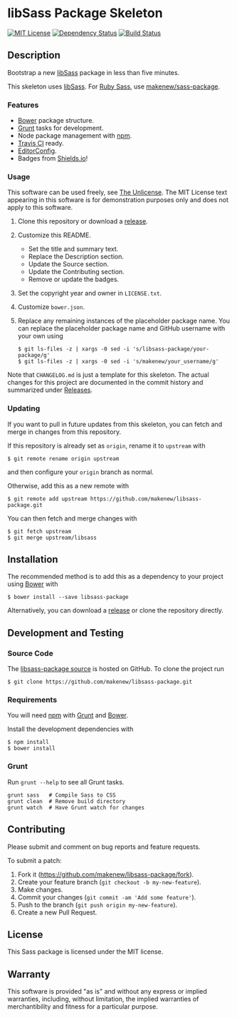 # libSass Package Skeleton

<!--
[![Bower Version](https://img.shields.io/bower/v/libsass-package.svg)](http://bower.io/search/?q=libsass-package)
-->
[![MIT License](https://img.shields.io/github/license/makenew/libsass-package.svg)](./LICENSE.txt)
[![Dependency Status](https://img.shields.io/gemnasium/makenew/libsass-package.svg)](https://gemnasium.com/makenew/libsass-package)
[![Build Status](https://img.shields.io/travis/makenew/libsass-package/libsass.svg)](https://travis-ci.org/makenew/libsass-package)

## Description

Bootstrap a new [libSass] package in less than five minutes.

This skeleton uses [libSass].
For [Ruby Sass][Sass], use [makenew/sass-package].

[libSass]: http://libsass.org/
[makenew/sass-package]: https://github.com/makenew/sass-package
[Sass]: http://sass-lang.com/

### Features

* [Bower] package structure.
* [Grunt] tasks for development.
* Node package management with [npm].
* [Travis CI] ready.
* [EditorConfig].
* Badges from [Shields.io]!

[Bundler]: http://bundler.io/
[EditorConfig]: http://editorconfig.org/
[Grunt]: http://gruntjs.com/
[npm]: https://www.npmjs.com/
[Shields.io]: http://shields.io/
[Travis CI]: https://travis-ci.org/

### Usage

This software can be used freely, see [The Unlicense].
The MIT License text appearing in this software is for
demonstration purposes only and does not apply to this software.

1. Clone this repository or download a [release][Releases].

2. Customize this README.
   - Set the title and summary text.
   - Replace the Description section.
   - Update the Source section.
   - Update the Contributing section.
   - Remove or update the badges.

3. Set the copyright year and owner in `LICENSE.txt`.

4. Customize `bower.json`.

5. Replace any remaining instances of the placeholder package name.
   You can replace the placeholder package name and GitHub username
   with your own using

   ```
   $ git ls-files -z | xargs -0 sed -i 's/libsass-package/your-package/g'
   $ git ls-files -z | xargs -0 sed -i 's/makenew/your_username/g'
   ```

Note that `CHANGELOG.md` is just a template for this skeleton.
The actual changes for this project are documented in the commit history
and summarized under [Releases].

[Releases]: https://github.com/makenew/libsass-package/releases
[The Unlicense]: http://unlicense.org/UNLICENSE

### Updating

If you want to pull in future updates from this skeleton,
you can fetch and merge in changes from this repository.

If this repository is already set as `origin`,
rename it to `upstream` with

```
$ git remote rename origin upstream
```

and then configure your `origin` branch as normal.

Otherwise, add this as a new remote with

```
$ git remote add upstream https://github.com/makenew/libsass-package.git
```

You can then fetch and merge changes with

```
$ git fetch upstream
$ git merge upstream/libsass
```

## Installation

The recommended method is to add this as a dependency
to your project using [Bower] with

```
$ bower install --save libsass-package
```

Alternatively, you can download a [release][Releases]
or clone the repository directly.

## Development and Testing

### Source Code

The [libsass-package source](https://github.com/makenew/libsass-package)
is hosted on GitHub.
To clone the project run

```
$ git clone https://github.com/makenew/libsass-package.git
```

### Requirements

You will need [npm] with [Grunt] and [Bower].

Install the development dependencies with

```
$ npm install
$ bower install
```

### Grunt

Run `grunt --help` to see all Grunt tasks.

```
grunt sass   # Compile Sass to CSS
grunt clean  # Remove build directory
grunt watch  # Have Grunt watch for changes
```

[Bower]: http://bower.io/
[Grunt]: http://gruntjs.com/
[npm]: https://www.npmjs.com/

## Contributing

Please submit and comment on bug reports and feature requests.

To submit a patch:

1. Fork it (https://github.com/makenew/libsass-package/fork).
2. Create your feature branch (`git checkout -b my-new-feature`).
3. Make changes.
4. Commit your changes (`git commit -am 'Add some feature'`).
5. Push to the branch (`git push origin my-new-feature`).
6. Create a new Pull Request.

## License

This Sass package is licensed under the MIT license.

## Warranty

This software is provided "as is" and without any express or
implied warranties, including, without limitation, the implied
warranties of merchantibility and fitness for a particular
purpose.
